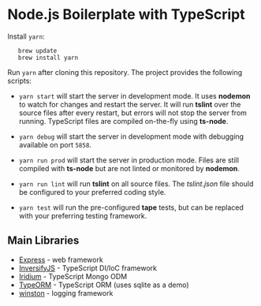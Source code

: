 # Node.js Boilerplate with TypeScript

Install `yarn`:

```
   brew update
   brew install yarn
```

Run `yarn` after cloning this repository. The project provides the following scripts:

- `yarn start` will start the server in development mode. It uses **nodemon** to watch for changes and restart the server.
  It will run **tslint** over the source files after every restart, but errors will not stop the server from running.
  TypeScript files are compiled on-the-fly using **ts-node**.

- `yarn debug` will start the server in development mode with debugging available on port `5858`.

- `yarn run prod` will start the server in production mode. Files are still compiled with **ts-node** but are not linted or monitored by **nodemon**.

- `yarn run lint` will run **tslint** on all source files.
  The *tslint.json* file should be configured to your preferred coding style.

- `yarn test` will run the pre-configured **tape** tests, but can be replaced with your preferring testing framework.

## Main Libraries

- [Express](http://expressjs.com/) - web framework
- [InversifyJS](https://github.com/inversify/InversifyJS) - TypeScript DI/IoC framework
- [Iridium](https://github.com/SierraSoftworks/Iridium) - TypeScript Mongo ODM
- [TypeORM](https://github.com/typeorm/typeorm) - TypeScript ORM (uses sqlite as a demo)
- [winston](https://github.com/winstonjs/winston) - logging framework